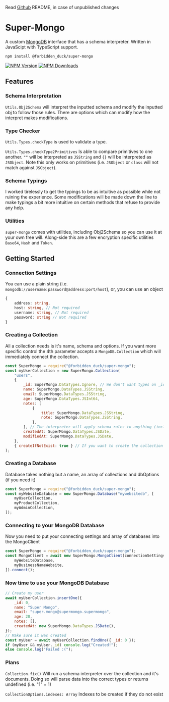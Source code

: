 Read [Github](https://github.com/Forbidden-Duck/super-mongo) README, in case of unpublished changes

# Super-Mongo

A custom [MongoDB](https://www.mongodb.com/) interface that has a schema interpreter. Written in JavaScipt with TypeScript support.

```
npm install @forbidden_duck/super-mongo
```

[![NPM Version](https://badgen.net/npm/v/@forbidden_duck/super-mongo)](https://www.npmjs.com/package/@forbidden_duck/super-mongo)
[![NPM Downloads](https://badgen.net/npm/dm/@forbidden_duck/super-mongo)](https://www.npmjs.com/package/@forbidden_duck/super-mongo)

## **Features**

### Schema Interpretation

`Utils.Obj2Schema` will interpret the inputted schema and modify the inputted obj to follow those rules. There are options which can modify how the interpret makes modifications.

### Type Checker

`Utils.Types.checkType` is used to validate a type.

`Utils.Types.checkType2Primitives` Is able to compare primitives to one another. `""` will be interpreted as `JSString` and `{}` will be interpreted as `JSObject`. Note this only works on primitives (i.e. `JSObject` or `class` will not match against `JSObject`).

### Schema Typings

I worked tirelessly to get the typings to be as intuitive as possible while not ruining the experience. Some modifications will be made down the line to make typings a bit more intuitive on certain methods that refuse to provide any help.

### Utilities

`super-mongo` comes with utilities, including Obj2Schema so you can use it at your own free will. Along-side this are a few encryption specific utilities `Base64`, `Hash` and `Token`.

## **Getting Started**

### Connection Settings

You can use a plain string (i.e. `mongodb://username:password@address:port/host`), or, you can use an object

```ts
{
    address: string,
    host: string, // Not required
    username: string, // Not required
    password: string // Not required
}
```

### Creating a Collection

All a collection needs is it's name, schema and options. If you want more specific control the 4th parameter accepts a `MongoDB.Collection` which will immediately connect the collection.

```js
const SuperMongo = require("@forbidden_duck/super-mongo");
const myUserCollection = new SuperMongo.Collection(
    "users",
    {
        _id: SuperMongo.DataTypes.Ignore, // We don't want types on _id modified
        name: SuperMongo.DataTypes.JSString,
        email: SuperMongo.DataTypes.JSString,
        age: SuperMongo.DataTypes.JSInt64,
        notes: [
            {
                title: SuperMongo.DataTypes.JSString,
                note: SuperMongo.DataTypes.JSString,
            },
        ], // The interpreter will apply schema rules to anything (including multi-dimensional arrays)
        createdAt: SuperMongo.DataTypes.JSDate,
        modifiedAt: SuperMongo.DataTypes.JSDate,
    },
    { createIfNotExist: true } // If you want to create the collection if you haven't got one already
);
```

### Creating a Database

Database takes nothing but a name, an array of collections and dbOptions (if you need it)

```js
const SuperMongo = require("@forbidden_duck/super-mongo");
const myWebsiteDatabase = new SuperMongo.Database("mywebsitedb", [
    myUserCollection,
    myProductCollection,
    myAdminCollection,
]);
```

### Connecting to your MongoDB Database

Now you need to put your connecting settings and array of databases into the MongoClient

```js
const SuperMongo = require("@forbidden_duck/super-mongo");
const MongoClient = await new SuperMongo.MongoClient(connectionSettings, [
    myWebsiteDatabase,
    myBusinessNameWebsite,
]).connect();
```

### Now time to use your MongoDB Database

```js
// Create my user
await myUserCollection.insertOne({
    _id: 0,
    name: "Super Mongo",
    email: "super.mongo@supermongo.supermongo",
    age: 20,
    notes: [],
    createdAt: new SuperMongo.DataTypes.JSDate(),
});
// Make sure it was created
const myUser = await myUserCollection.findOne({ _id: 0 });
if (myUser && myUser._id) console.log("Created!");
else console.log("Failed :(");
```

### Plans

`Collection.fix()` Will run a schema interpreter over the collection and it's documents. Doing so will parse data into the correct types or returns undefined (i.e. "1" = 1)

`CollectionOptions.indexes: Array` Indexes to be created if they do not exist
